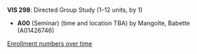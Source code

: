 **VIS 298**: Directed Group Study (1–12 units, by 1)

- **A00** (Seminar) (time and location TBA) by Mangolte, Babette (A01426746)

[Enrollment numbers over time](./VIS298.tsv)

